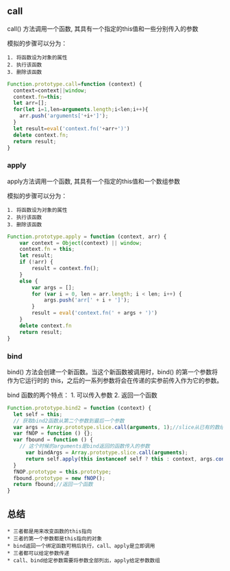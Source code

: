 ## call
call() 方法调用一个函数, 其具有一个指定的this值和一些分别传入的参数

模拟的步骤可以分为：

	1. 将函数设为对象的属性
	2. 执行该函数
	3. 删除该函数

```javascript
Function.prototype.call=function (context) {
  context=context||window;
  context.fn=this;
  let arr=[];
  for(let i=1,len=arguments.length;i<len;i++){
    arr.push('arguments['+i+']');
  }
  let result=eval('context.fn('+arr+')')
  delete context.fn;
  return result;
}

```

### apply
apply方法调用一个函数, 其具有一个指定的this值和一个数组参数

模拟的步骤可以分为：

	1. 将函数设为对象的属性
	2. 执行该函数
	3. 删除该函数

```javascript
Function.prototype.apply = function (context, arr) {
    var context = Object(context) || window;
    context.fn = this;
    let result;
    if (!arr) {
        result = context.fn();
    }
    else {
        var args = [];
        for (var i = 0, len = arr.length; i < len; i++) {
            args.push('arr[' + i + ']');
        }
        result = eval('context.fn(' + args + ')')
    }
    delete context.fn
    return result;
}
```

### bind
bind() 方法会创建一个新函数。当这个新函数被调用时，bind() 的第一个参数将作为它运行时的 this，之后的一系列参数将会在传递的实参前传入作为它的参数。

 bind 函数的两个特点：
	1. 可以传入参数
	2. 返回一个函数

```javascript
Function.prototype.bind2 = function (context) {
  let self = this;
  // 获取bind2函数从第二个参数到最后一个参数
  var args = Array.prototype.slice.call(arguments, 1);//slice从已有的数组中返回选定的元素，规定从何处开始选取
  var fNOP = function () {};
  var fbound = function () {
    // 这个时候的arguments是bind返回的函数传入的参数
      var bindArgs = Array.prototype.slice.call(arguments);
      return self.apply(this instanceof self ? this : context, args.concat(bindArgs));//concat连接两个数组 
  }
  fNOP.prototype = this.prototype;
  fbound.prototype = new fNOP();
  return fbound;//返回一个函数
}
```

## 总结

	* 三者都是用来改变函数的this指向
	* 三者的第一个参数都是this指向的对象
	* bind返回一个绑定函数可稍后执行，call、apply是立即调用
	* 三者都可以给定参数传递
	* call、bind给定参数需要将参数全部列出，apply给定参数数组

